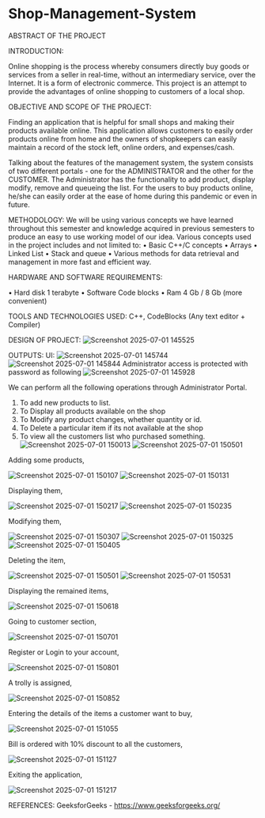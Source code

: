 # Shop-Management-System
ABSTRACT OF THE PROJECT 
 
 
INTRODUCTION: 
 
Online shopping is the process whereby consumers directly buy goods or services from a seller 
in real-time, without an intermediary service, over the Internet. It is a form of electronic 
commerce. This project is an attempt to provide the advantages of online shopping to 
customers of a local shop.  
 
OBJECTIVE AND SCOPE OF THE PROJECT: 
 
Finding an application that is helpful for small shops and making their products available 
online. This application allows customers to easily order products online from home and the 
owners of shopkeepers can easily maintain a record of the stock left, online orders, and 
expenses/cash. 
 
Talking about the features of the management system, the system consists of two different 
portals - one for the ADMINISTRATOR and the other for the CUSTOMER. The Administrator 
has the functionality to add product, display modify, remove and queueing the list. 
For the users to buy products online, he/she can easily order at the ease of home during this 
pandemic or even in future.  
 
METHODOLOGY: 
We will be using various concepts we have learned throughout this semester and knowledge 
acquired in previous semesters to produce an easy to use working model of our idea. 
Various concepts used in the project includes and not limited to: 
• Basic C++/C concepts 
• Arrays 
• Linked List 
• Stack and queue 
• Various methods for data retrieval and management in more fast and efficient way. 
 
 
HARDWARE AND SOFTWARE REQUIREMENTS: 
 
• Hard disk    1 terabyte 
• Software      Code blocks 
• Ram            4 Gb / 8 Gb (more convenient) 

TOOLS AND TECHNOLOGIES USED: 
C++, CodeBlocks (Any text editor + Compiler)

DESIGN OF PROJECT:
![Screenshot 2025-07-01 145525](https://github.com/user-attachments/assets/51ba1d6a-710c-488e-8600-9e82a2efb4f1)

OUTPUTS:
UI: ![Screenshot 2025-07-01 145744](https://github.com/user-attachments/assets/67c16f89-1a54-4627-a341-f8642bde0412)
![Screenshot 2025-07-01 145844](https://github.com/user-attachments/assets/0576e48d-ae3b-45db-8209-46e995b40620)
Administrator access is protected with password as following
![Screenshot 2025-07-01 145928](https://github.com/user-attachments/assets/ac2f77da-10a0-41a5-bf57-3923f60d97d4)
 
We can perform all the following operations through Administrator Portal. 
1. To add new products to list. 
2. To Display all products available on the shop 
3. To Modify any product changes, whether quantity or id. 
4. To Delete a particular item if its not available at the shop 
5. To view all the customers list who purchased something.
   ![Screenshot 2025-07-01 150013](https://github.com/user-attachments/assets/c73c6f76-e22c-4306-9b10-8f7f83bce802)
   ![Screenshot 2025-07-01 150501](https://github.com/user-attachments/assets/4cdddd28-4ab1-4e44-b347-db2fc1f7d01e)

Adding some products,

![Screenshot 2025-07-01 150107](https://github.com/user-attachments/assets/7deceb71-cd7a-449a-87dd-bbf91cc2692e)
![Screenshot 2025-07-01 150131](https://github.com/user-attachments/assets/f666d7f6-0918-4474-9058-03cc808dbdcb)

Displaying them,

![Screenshot 2025-07-01 150217](https://github.com/user-attachments/assets/ae79dc56-4f51-495e-a916-015477ee10d1)
![Screenshot 2025-07-01 150235](https://github.com/user-attachments/assets/2ffa3d1b-38a4-4e80-8fca-889adb28c983)

Modifying them,

![Screenshot 2025-07-01 150307](https://github.com/user-attachments/assets/2920dbf9-7f68-4317-84e3-28264d5cb643)
![Screenshot 2025-07-01 150325](https://github.com/user-attachments/assets/2ca4d7d1-c8b9-49dc-8db6-adad97b69d2a)
![Screenshot 2025-07-01 150405](https://github.com/user-attachments/assets/087213e2-dcf2-431b-801d-9b25dc7329d8)

Deleting the item, 

![Screenshot 2025-07-01 150501](https://github.com/user-attachments/assets/9f8be0ba-78ba-4755-9256-fc8c0889c9f1)
![Screenshot 2025-07-01 150531](https://github.com/user-attachments/assets/3f86f885-9547-4119-8917-ee6f0bb1e4bf)

Displaying the remained items, 

![Screenshot 2025-07-01 150618](https://github.com/user-attachments/assets/16b36d57-4265-4aa3-8d7a-eb3580689e08)

Going to customer section, 

![Screenshot 2025-07-01 150701](https://github.com/user-attachments/assets/0cfa833e-d127-47be-826c-1da9d8c1c433)

Register or Login to your account,

![Screenshot 2025-07-01 150801](https://github.com/user-attachments/assets/497f4eb8-17a6-4450-a7c1-64e40dcb2253)

A trolly is assigned, 

![Screenshot 2025-07-01 150852](https://github.com/user-attachments/assets/004cf64c-e64a-493b-bf43-34444c9f887b)

Entering the details of the items a customer want to buy, 

![Screenshot 2025-07-01 151055](https://github.com/user-attachments/assets/a2da8ada-b451-49d5-bf72-a481707cfb1a)

Bill is ordered with 10% discount to all the customers,

![Screenshot 2025-07-01 151127](https://github.com/user-attachments/assets/e28a6e11-f71b-4238-89a9-dba6dfcf10c0)

Exiting the application,

![Screenshot 2025-07-01 151217](https://github.com/user-attachments/assets/2d5eb664-0f24-45d0-9495-4f95d5cf8b34)

REFERENCES: GeeksforGeeks - https://www.geeksforgeeks.org/
















